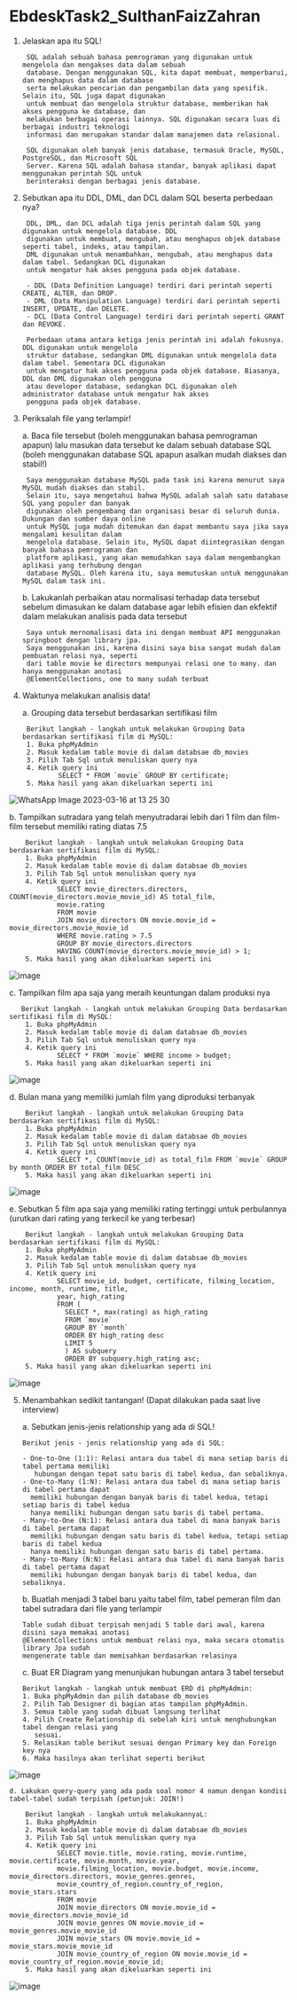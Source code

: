 # EbdeskTask2_SulthanFaizZahran

1. Jelaskan apa itu SQL!

        SQL adalah sebuah bahasa pemrograman yang digunakan untuk mengelola dan mengakses data dalam sebuah 
        database. Dengan menggunakan SQL, kita dapat membuat, memperbarui, dan menghapus data dalam database 
        serta melakukan pencarian dan pengambilan data yang spesifik. Selain itu, SQL juga dapat digunakan 
        untuk membuat dan mengelola struktur database, memberikan hak akses pengguna ke database, dan 
        melakukan berbagai operasi lainnya. SQL digunakan secara luas di berbagai industri teknologi 
        informasi dan merupakan standar dalam manajemen data relasional.
        
        SQL digunakan oleh banyak jenis database, termasuk Oracle, MySQL, PostgreSQL, dan Microsoft SQL 
        Server. Karena SQL adalah bahasa standar, banyak aplikasi dapat menggunakan perintah SQL untuk 
        berinteraksi dengan berbagai jenis database.
        
2. Sebutkan apa itu DDL, DML, dan DCL dalam SQL beserta perbedaan nya?

        DDL, DML, dan DCL adalah tiga jenis perintah dalam SQL yang digunakan untuk mengelola database. DDL 
        digunakan untuk membuat, mengubah, atau menghapus objek database seperti tabel, indeks, atau tampilan. 
        DML digunakan untuk menambahkan, mengubah, atau menghapus data dalam tabel. Sedangkan DCL digunakan 
        untuk mengatur hak akses pengguna pada objek database.
        
        - DDL (Data Definition Language) terdiri dari perintah seperti CREATE, ALTER, dan DROP.
        - DML (Data Manipulation Language) terdiri dari perintah seperti INSERT, UPDATE, dan DELETE.
        - DCL (Data Control Language) terdiri dari perintah seperti GRANT dan REVOKE.
        
        Perbedaan utama antara ketiga jenis perintah ini adalah fokusnya. DDL digunakan untuk mengelola 
        struktur database, sedangkan DML digunakan untuk mengelola data dalam tabel. Sementara DCL digunakan 
        untuk mengatur hak akses pengguna pada objek database. Biasanya, DDL dan DML digunakan oleh pengguna 
        atau developer database, sedangkan DCL digunakan oleh administrator database untuk mengatur hak akses 
        pengguna pada objek database.

3. Periksalah file yang terlampir!

    a. Baca file tersebut (boleh menggunakan bahasa pemrograman apapun) lalu masukan data tersebut ke dalam sebuah database SQL (boleh menggunakan database SQL apapun        asalkan mudah diakses dan stabil!)
    
        Saya menggunakan database MySQL pada task ini karena menurut saya MySQL mudah diakses dan stabil. 
        Selain itu, saya mengetahui bahwa MySQL adalah salah satu database SQL yang populer dan banyak 
        digunakan oleh pengembang dan organisasi besar di seluruh dunia. Dukungan dan sumber daya online 
        untuk MySQL juga mudah ditemukan dan dapat membantu saya jika saya mengalami kesulitan dalam 
        mengelola database. Selain itu, MySQL dapat diintegrasikan dengan banyak bahasa pemrograman dan 
        platform aplikasi, yang akan memudahkan saya dalam mengembangkan aplikasi yang terhubung dengan 
        database MySQL. Oleh karena itu, saya memutuskan untuk menggunakan MySQL dalam task ini.
    
    b. Lakukanlah perbaikan atau normalisasi terhadap data tersebut sebelum dimasukan ke dalam database agar lebih efisien dan ekfektif dalam melakukan analisis pada          data tersebut
    
        Saya untuk mernomalisasi data ini dengan membuat API menggunakan springboot dengan library jpa. 
        Saya menggunakan ini, karena disini saya bisa sangat mudah dalam pembuatan relasi nya, seperti 
        dari table movie ke directors mempunyai relasi one to many. dan hanya menggunakan anotasi 
        @ElementCollections, one to many sudah terbuat
    
    
4. Waktunya melakukan analisis data!

   a. Grouping data tersebut berdasarkan sertifikasi film
        
        Berikut langkah - langkah untuk melakukan Grouping Data berdasarkan sertifikasi film di MySQL:
        1. Buka phpMyAdmin 
        2. Masuk kedalam table movie di dalam databsae db_movies
        3. Pilih Tab Sql untuk menuliskan query nya
        4. Ketik query ini 
                SELECT * FROM `movie` GROUP BY certificate;
        5. Maka hasil yang akan dikeluarkan seperti ini
        
![WhatsApp Image 2023-03-16 at 13 25 30](https://user-images.githubusercontent.com/86909749/225533695-20113d3b-84ca-4de8-b2eb-9db0d9171064.jpg)

   b. Tampilkan sutradara yang telah menyutradarai lebih dari 1 film dan film-film tersebut memiliki rating diatas 7.5
    
    
        Berikut langkah - langkah untuk melakukan Grouping Data berdasarkan sertifikasi film di MySQL:
        1. Buka phpMyAdmin 
        2. Masuk kedalam table movie di dalam databsae db_movies
        3. Pilih Tab Sql untuk menuliskan query nya
        4. Ketik query ini 
                SELECT movie_directors.directors, COUNT(movie_directors.movie_movie_id) AS total_film, 
                movie.rating 
                FROM movie 
                JOIN movie_directors ON movie.movie_id = movie_directors.movie_movie_id 
                WHERE movie.rating > 7.5 
                GROUP BY movie_directors.directors 
                HAVING COUNT(movie_directors.movie_movie_id) > 1;
        5. Maka hasil yang akan dikeluarkan seperti ini

![image](https://user-images.githubusercontent.com/86909749/225536316-ddfe917b-b8ab-4878-9875-9bcfc029f451.png)
    
   c. Tampilkan film apa saja yang meraih keuntungan dalam produksi nya
    
   
       Berikut langkah - langkah untuk melakukan Grouping Data berdasarkan sertifikasi film di MySQL:
        1. Buka phpMyAdmin 
        2. Masuk kedalam table movie di dalam databsae db_movies
        3. Pilih Tab Sql untuk menuliskan query nya
        4. Ketik query ini 
                SELECT * FROM `movie` WHERE income > budget;
        5. Maka hasil yang akan dikeluarkan seperti ini 
        
![image](https://user-images.githubusercontent.com/86909749/225537189-5848fde8-eaa2-481b-8197-2256b0809d81.png)

   d. Bulan mana yang memiliki jumlah film yang diproduksi terbanyak
   
   
        Berikut langkah - langkah untuk melakukan Grouping Data berdasarkan sertifikasi film di MySQL:
        1. Buka phpMyAdmin 
        2. Masuk kedalam table movie di dalam databsae db_movies
        3. Pilih Tab Sql untuk menuliskan query nya
        4. Ketik query ini 
                SELECT *, COUNT(movie_id) as total_film FROM `movie` GROUP by month ORDER BY total_film DESC
        5. Maka hasil yang akan dikeluarkan seperti ini 
        
![image](https://user-images.githubusercontent.com/86909749/225537793-1ae13800-5595-4c5b-9674-8dd4981c6ab5.png)

   e. Sebutkan 5 film apa saja yang memiliki rating tertinggi untuk perbulannya (urutkan dari rating yang terkecil ke yang terbesar)    
   
   
        Berikut langkah - langkah untuk melakukan Grouping Data berdasarkan sertifikasi film di MySQL:
        1. Buka phpMyAdmin 
        2. Masuk kedalam table movie di dalam databsae db_movies
        3. Pilih Tab Sql untuk menuliskan query nya
        4. Ketik query ini 
                SELECT movie_id, budget, certificate, filming_location, income, month, runtime, title, 
                year, high_rating
                FROM (
                  SELECT *, max(rating) as high_rating
                  FROM `movie`
                  GROUP BY `month`
                  ORDER BY high_rating desc
                  LIMIT 5
                  ) AS subquery
                  ORDER BY subquery.high_rating asc;
        5. Maka hasil yang akan dikeluarkan seperti ini 
   
![image](https://user-images.githubusercontent.com/86909749/225538007-fb769114-c993-4813-a99b-e85bd9fa48c4.png)

5.  Menambahkan sedikit tantangan! (Dapat dilakukan pada saat live interview)

    a. Sebutkan jenis-jenis relationship yang ada di SQL!
    
        Berikut jenis - jenis relationship yang ada di SQL:

        - One-to-One (1:1): Relasi antara dua tabel di mana setiap baris di tabel pertama memiliki 
           hubungan dengan tepat satu baris di tabel kedua, dan sebaliknya.
        - One-to-Many (1:N): Relasi antara dua tabel di mana setiap baris di tabel pertama dapat 
          memiliki hubungan dengan banyak baris di tabel kedua, tetapi setiap baris di tabel kedua 
          hanya memiliki hubungan dengan satu baris di tabel pertama.
        - Many-to-One (N:1): Relasi antara dua tabel di mana banyak baris di tabel pertama dapat 
          memiliki hubungan dengan satu baris di tabel kedua, tetapi setiap baris di tabel kedua 
          hanya memiliki hubungan dengan satu baris di tabel pertama.
        - Many-to-Many (N:N): Relasi antara dua tabel di mana banyak baris di tabel pertama dapat 
          memiliki hubungan dengan banyak baris di tabel kedua, dan sebaliknya.
    
    b. Buatlah menjadi 3 tabel baru yaitu tabel film, tabel pemeran film dan tabel sutradara dari file yang terlampir
    
        Table sudah dibuat terpisah menjadi 5 table dari awal, karena disini saya memakai anotasi
        @ElementCollections untuk membuat relasi nya, maka secara otomatis library Jpa sudah
        mengenerate table dan memisahkan berdasarkan relasinya
    
    c. Buat ER Diagram yang menunjukan hubungan antara 3 tabel tersebut
    
        Berikut langkah - langkah untuk membuat ERD di phpMyAdmin:
        1. Buka phpMyAdmin dan pilih database db_movies
        2. Pilih Tab Designer di bagian atas tampilan phpMyAdmin.
        3. Semua table yang sudah dibuat langsung terlihat
        4. Pilih Create Relationship di sebelah kiri untuk menghubungkan tabel dengan relasi yang 
           sesuai.
        5. Relasikan table berikut sesuai dengan Primary key dan Foreign key nya
        6. Maka hasilnya akan terlihat seperti berikut
    
![image](https://user-images.githubusercontent.com/86909749/225540686-873170e7-e66a-427f-81e6-6f282527b2d4.png)
    
    
    d. Lakukan query-query yang ada pada soal nomor 4 namun dengan kondisi tabel-tabel sudah terpisah (petunjuk: JOIN!)
    
        Berikut langkah - langkah untuk melakukannyaL:
        1. Buka phpMyAdmin 
        2. Masuk kedalam table movie di dalam databsae db_movies
        3. Pilih Tab Sql untuk menuliskan query nya
        4. Ketik query ini 
                SELECT movie.title, movie.rating, movie.runtime, movie.certificate, movie.month, movie.year, 
                movie.filming_location, movie.budget, movie.income, movie_directors.directors, movie_genres.genres, 
                movie_country_of_region.country_of_region, movie_stars.stars 
                FROM movie 
                JOIN movie_directors ON movie.movie_id = movie_directors.movie_movie_id 
                JOIN movie_genres ON movie.movie_id = movie_genres.movie_movie_id 
                JOIN movie_stars ON movie.movie_id = movie_stars.movie_movie_id 
                JOIN movie_country_of_region ON movie.movie_id = movie_country_of_region.movie_movie_id;
        5. Maka hasil yang akan dikeluarkan seperti ini 
        
![image](https://user-images.githubusercontent.com/86909749/225571853-eadde86b-cd08-43e7-9d28-e2b317691276.png)

